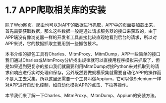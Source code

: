 # 1.7 APP爬取相关库的安装

除了Web网页，爬虫也可以对APP的数据进行抓取，APP中的页面要加载出来，首先需要获取数据，那么这些数据一般是通过请求服务器的接口来获取的，由于APP端没有像浏览器一样的开发者工具直接比较直观地看到后台的请求，所以对APP来说，它的数据抓取主要用到一些抓包技术。

本书介绍的抓包工具有Charles、MitmProxy、MitmDump，APP一些简单的接口我们通过Charles或MitmProxy分析找出规律就可以直接用程序模拟来抓取了，但是如果遇到更复杂的接口我们就需要利用MitmDump对接Python来对抓取到的请求和响应进行实时处理和保存，另外既然要做规模采集就需要自动化APP的操作而不是人工去采集，所以这里还需要一个工具叫做Appium，它可以像Selenium一样对APP进行自动化控制，如自动化模拟APP的点击、下拉等操作。

本节我们来了解一下Charles、MitmProxy、MitmDump、Appium的安装方法。